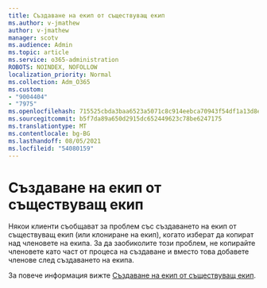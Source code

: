 ```yaml
---
title: Създаване на екип от съществуващ екип
ms.author: v-jmathew
author: v-jmathew
manager: scotv
ms.audience: Admin
ms.topic: article
ms.service: o365-administration
ROBOTS: NOINDEX, NOFOLLOW
localization_priority: Normal
ms.collection: Adm_O365
ms.custom:
- "9004404"
- "7975"
ms.openlocfilehash: 715525cbda3baa6523a5071c8c914eebca70943f54df1a13d8e77f5298d450e8
ms.sourcegitcommit: b5f7da89a650d2915dc652449623c78be6247175
ms.translationtype: MT
ms.contentlocale: bg-BG
ms.lasthandoff: 08/05/2021
ms.locfileid: "54080159"
---
```

# <a name="creating-a-team-from-an-existing-team"></a>Създаване на екип от съществуващ екип

Някои клиенти съобщават за проблем със създаването на екип от съществуващ екип (или клониране на екип), когато изберат да копират над членовете на екипа. За да заобиколите този проблем, не копирайте членовете като част от процеса на създаване и вместо това добавете членове след създаването на екипа.

За повече информация вижте [Създаване на екип от съществуващ екип](https://support.microsoft.com/office/create-a-team-from-an-existing-team-f41a759b-3101-4af6-93bd-6aba0e5d7635).
